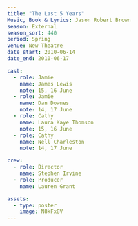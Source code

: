 ```yaml
---
title: "The Last 5 Years"
Music, Book & Lyrics: Jason Robert Brown
season: External
season_sort: 440
period: Spring
venue: New Theatre
date_start: 2010-06-14
date_end: 2010-06-17

cast:
  - role: Jamie
    name: James Lewis
    note: 15, 16 June
  - role: Jamie
    name: Dan Downes
    note: 14, 17 June
  - role: Cathy
    name: Laura Kaye Thomson
    note: 15, 16 June
  - role: Cathy
    name: Nell Charleston
    note: 14, 17 June

crew:
  - role: Director
    name: Stephen Irvine
  - role: Producer
    name: Lauren Grant

assets:
  - type: poster
    image: N8kFx8V
---
```

